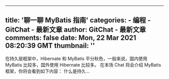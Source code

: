 
---
title: '聊一聊 MyBatis 指南'
categories: 
    - 编程
    - GitChat - 最新文章
author: GitChat - 最新文章
comments: false
date: Mon, 22 Mar 2021 08:20:39 GMT
thumbnail: ''
---

<div>   
<p>在持久层框架中，Hibernate 和 MyBatis 平分秋色，一般来说，国内使用 MyBatis 比较多，国外使用 Hibernate 比较多。  在本场 Chat 将会介绍 MyBatis 框架，你将会看到如下内容： 什么是持久...</p>  
</div>
            